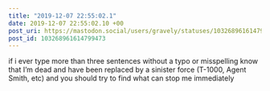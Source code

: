 ```yaml
---
title: "2019-12-07 22:55:02.1"
date: 2019-12-07 22:55:02.10 +00
post_uri: https://mastodon.social/users/gravely/statuses/103268961614799473
post_id: 103268961614799473
---
```

if i ever type more than three sentences without a typo or misspelling know that I’m dead and have been replaced by a sinister force (T-1000, Agent Smith, etc) and you should try to find what can stop me immediately


